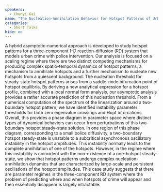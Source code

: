 ```yaml
---
speakers:
  - Chunyi Gai
name: "The Nucleation-Annihilation Behavior for Hotspot Patterns of Urban Crime with Police Deployment"
categories:
  - Short Talks
hide: no
---
```

A hybrid asymptotic-numerical approach is developed to study hotspot patterns for a three-component 1-D reaction-diffusion (RD) system that models urban crime with police intervention. Our analysis is focused on a scaling regime where there are two distinct competing mechanisms for producing complex spatio-temporal dynamics of hotspot patterns; a mechanism to annihilate hotspots and a further mechanism to nucleate new hotspots from a quiescent background. The nucleation threshold for steady-state hotspot patterns arises from a saddle-node bifurcation point of hotspot equilibria. By deriving a new analytical expression for a hotspot profile, combined with a local normal form analysis, our asymptotic analysis provides a rather accurate prediction of this nucleation threshold. From a numerical computation of the spectrum of the linearization around a two-boundary hotspot pattern, we have identified instability parameter thresholds for both zero eigenvalue crossings and Hopf bifurcations. Overall, this provides a phase diagram in parameter space where distinct types of dynamical behaviors can occur from perturbations of this two-boundary hotspot steady-state solution. In one region of this phase diagram, corresponding to a small police diffusivity, a two-boundary hotspot steady-state is unstable to a subcritical asynchronous oscillatory instability in the hotspot amplitudes. This instability normally leads to the complete annihilation of one of the hotspots. However, in the regime where this instability is coincident with the non-existence of a one-hotspot steady-state, we show that hotspot patterns undergo complex nucleation-annihilation dynamics that are characterized by large-scale and persistent oscillations of the hotspot amplitudes. This case study suggests that there are parameter regimes in the three-component RD system where the problem of predicting where and when hotspots of crime will appear and then essentially disappear is largely intractable.
